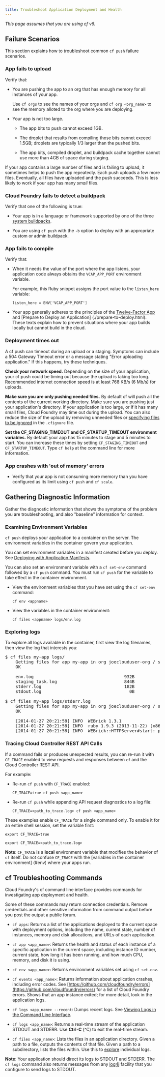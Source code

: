 ```yaml
---
title: Troubleshoot Application Deployment and Health
---
```


_This page assumes that you are using cf v6._

## <a id='scenarios'></a>Failure Scenarios ##

This section explains how to troubleshoot common `cf push` failure scenarios.

### <a id='upload'></a>App fails to upload ###

Verify that:

*  You are pushing the app to an org that has enough memory for all instances
of your app.

    Use `cf orgs` to see the names of your orgs and `cf org <org_name>` to see
the memory alloted to the org where you are deploying.

* Your app is not too large.

    * The app bits to push cannot exceed 1GB.

    * The droplet that results from compiling those bits cannot exceed 1.5GB;
droplets are typically 1/3 larger than the pushed bits.

    * The app bits, compiled droplet, and buildpack cache together cannot use
more than 4GB of space during staging.

If your app contains a large number of files and is failing to upload,
it sometimes helps to push the app repeatedly.
Each push uploads a few more files.
Eventually, all files have uploaded and the push succeeds.
This is less likely to work if your app has many _small_ files.

### <a id='detect'></a>Cloud Foundry fails to detect a buildpack ###

Verify that one of the following is true:

* Your app is in a language or framework supported by one of the three
[system buildpacks](../../buildpacks/).

* You are using `cf push` with the `-b` option to deploy with an appropriate
custom or admin buildpack.

### <a id='compile'></a>App fails to compile ###

Verify that:

* When it needs the value of the port where the app listens, your application
code always obtains the `VCAP_APP_PORT` environment variable.

    For example, this Ruby snippet assigns the port value to the `listen_here`
    variable:

    `listen_here = ENV['VCAP_APP_PORT']`

* Your app generally adheres to the principles of the
[Twelve-Factor App](http://12factor.net) and [Prepare to Deploy an Application]
(./prepare-to-deploy.html).
These texts explain how to prevent situations where your app builds locally but
cannot build in the cloud.

### <a id='time'></a>Deployment times out ###

A cf push can timeout during an upload or a staging.
Symptoms can include a 504 Gateway Timeout error or a message stating "Error uploading application."
If this happens, try these techniques.

**Check your network speed.**
Depending on the size of your application, your cf push could be timing out because the upload is taking too long.
Recommended internet connection speed is at least 768 KB/s (6 Mb/s) for uploads.

**Make sure you are only pushing needed files.**
By default cf will push all the contents of the current working directory.
Make sure you are pushing just your application's directory.
If your application is too large, or if it has many small files, Cloud Foundry may time out during the upload.
You can also reduce the size of the upload by removing unneeded files or [specifying files to be ignored](prepare-to-deploy.html#exclude) in the `.cfignore` file.

**Set the CF_STAGING_TIMEOUT and CF_STARTUP_TIMEOUT environment variables.**
By default your app has 15 minutes to stage and 5 minutes to start.
You can increase these times by setting `CF_STAGING_TIMEOUT` and `CF_STARTUP_TIMEOUT`.
Type `cf help` at the command line for more information.


### <a id='out-of-memory'></a>App crashes with 'out of memory' errors ###

* Verify that your app is not consuming more memory than you have configured
as its limit using `cf push` and `cf scale`.

## <a id='info'></a>Gathering Diagnostic Information ##

Gather the diagnostic information that shows the symptoms of the problem you
are troubleshooting, and also "baseline" information for context.

### <a id='env'></a>Examining Environment Variables ###

`cf push` deploys your application to a container on the server.
The environment variables in the container govern your application.

You can set environment variables in a manifest created before you deploy.
See [Deploying with Application Manifests](./manifest.html).

You can also set an environment variable with a `cf set-env` command followed
by a `cf push` command.
You must run `cf push` for the variable to take effect in the container
environment.

* View the environment variables that you have set using the `cf set-env` command:

    `cf env <appname>`

* View the variables in the container environment:

    `cf files <appname> logs/env.log`

### <a id='logs'></a>Exploring logs ###

To explore all logs available in the container, first view the log filenames, then view the log that interests you:

<pre class="terminal">
$ cf files my-app logs/
	Getting files for app my-app in org joeclouduser-org / space development as joeclouduser@<%=vars.app_domain%>...
	OK

	env.log                                   932B
	staging_task.log                          844B
	stderr.log                                182B
	stdout.log                                  0B

$ cf files my-app logs/stderr.log
	Getting files for app my-app in org joeclouduser-org / space development as joeclouduser@<%=vars.app_domain%>...
	OK

	[2014-01-27 20:21:58] INFO  WEBrick 1.3.1
	[2014-01-27 20:21:58] INFO  ruby 1.9.3 (2013-11-22) [x86_64-linux]
	[2014-01-27 20:21:58] INFO  WEBrick::HTTPServer#start: pid=31 port=64391
</pre>

### <a id='trace'></a>Tracing Cloud Controller REST API Calls ###

If a command fails or produces unexpected results, you can re-run it with
`CF_TRACE` enabled to view requests and responses between `cf` and the
Cloud Controller REST API.

For example:

* Re-run `cf push` with `CF_TRACE` enabled:

    `CF_TRACE=true cf push <app_name>`

* Re-run `cf push` while appending API request diagnostics to a log file:

    `CF_TRACE=<path_to_trace.log> cf push <app_name>`

These examples enable `CF_TRACE` for a single command only.
To enable it for an entire shell session, set the variable first:

  `export CF_TRACE=true`

  `export CF_TRACE=<path_to_trace.log>`

**Note**: `CF_TRACE` is a **local** environment variable that modifies
the behavior of `cf` itself.
Do not confuse `CF_TRACE` with the [variables in the container environment]
(#env) where your apps run.

## <a id='cf-commands'></a>cf Troubleshooting Commands ##

Cloud Foundry's cf command line interface provides commands for investigating
app deployment and health.

Some of these commands may return connection credentials.
Remove credentials and other sensitive information from command
output before you post the output a public forum.

* `cf apps`: Returns a list of the applications deployed to the current space
with deployment options, including the name, current state, number of instances,
memory and disk allocations, and URLs of each application.

* `cf app <app_name>`: Returns the health and status of each instance of a
specific application in the current space, including instance ID number, current
state, how long it has been running, and how much CPU, memory, and disk it is
using.

* `cf env <app_name>`: Returns environment variables set using `cf set-env`.

* `cf events <app_name>`: Returns information about application crashes, including
error codes.
See
[https://github.com/cloudfoundry/errors](https://github.com/cloudfoundry/errors)
for a list of Cloud Foundry errors.
Shows that an app instance exited; for more detail, look in the application logs.

* `cf logs <app_name> --recent`: Dumps recent logs.
See [Viewing Logs in the Command Line Interface](./streaming-logs.html#view).

* `cf logs <app_name>`: Returns a real-time stream of the application STDOUT and
STDERR. Use **Ctrl-C** (^C) to exit the real-time stream.

* `cf files <app_name>`: Lists the files in an application directory.
Given a path to a file, outputs the contents of that file. Given a path to a
subdirectory, lists the files within. Use this to [explore](#logs) individual
logs.

**Note**: Your application should direct its logs to STDOUT and STDERR.
The `cf logs` command also returns messages from any [log4j](http://logging.apache.org/log4j/)
facility that you configure to send logs to STDOUT.











